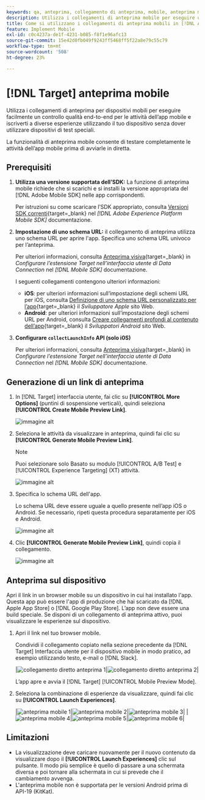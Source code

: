 ```yaml
---
keywords: qa, anteprima, collegamento di anteprima, mobile, anteprima mobile
description: Utilizza i collegamenti di anteprima mobile per eseguire un controllo qualità end-to-end per le attività delle app mobili.
title: Come si utilizzano i collegamenti di anteprima mobili in [!DNL Adobe Target] Mobile?
feature: Implement Mobile
exl-id: c0c4237a-de1f-4231-b085-f8f1e96afc13
source-git-commit: 15e42d0fb049f9243ff5468ff5f22a8e79c55c79
workflow-type: tm+mt
source-wordcount: '508'
ht-degree: 23%

---
```


# [!DNL Target] anteprima mobile

Utilizza i collegamenti di anteprima per dispositivi mobili per eseguire facilmente un controllo qualità end-to-end per le attività dell’app mobile e iscriverti a diverse esperienze utilizzando il tuo dispositivo senza dover utilizzare dispositivi di test speciali.

La funzionalità di anteprima mobile consente di testare completamente le attività dell’app mobile prima di avviarle in diretta.

## Prerequisiti

1. **Utilizza una versione supportata dell’SDK:** La funzione di anteprima mobile richiede che si scarichi e si installi la versione appropriata del [!DNL Adobe Mobile SDK] nelle app corrispondenti.

   Per istruzioni su come scaricare l’SDK appropriato, consulta [Versioni SDK correnti](https://developer.adobe.com/client-sdks/documentation/current-sdk-versions/){target=_blank} nel *[!DNL Adobe Experience Platform Mobile SDK]* documentazione.

1. **Impostazione di uno schema URL:** il collegamento di anteprima utilizza uno schema URL per aprire l&#39;app. Specifica uno schema URL univoco per l’anteprima.

   Per ulteriori informazioni, consulta [Anteprima visiva](https://developer.adobe.com/client-sdks/documentation/adobe-target/#visual-preview){target=_blank} in *Configurare l’estensione Target nell’interfaccia utente di Data Connection* nel *[!DNL Mobile SDK]* documentazione.

   I seguenti collegamenti contengono ulteriori informazioni:

   * **iOS**: per ulteriori informazioni sull’impostazione degli schemi URL per iOS, consulta [Definizione di uno schema URL personalizzato per l’app](https://developer.apple.com/documentation/xcode/defining-a-custom-url-scheme-for-your-app){target=_blank} il *Sviluppatore Apple* sito Web.
   * **Android**: per ulteriori informazioni sull’impostazione degli schemi URL per Android, consulta [Creare collegamenti profondi al contenuto dell’app](https://developer.android.com/training/app-links/deep-linking){target=_blank} il *Sviluppatori Android* sito Web.

1. **Configurare `collectLaunchInfo` API (solo i0S)**

   Per ulteriori informazioni, consulta [Anteprima visiva](https://developer.adobe.com/client-sdks/documentation/adobe-target/#visual-preview){target=_blank} in *Configurare l’estensione Target nell’interfaccia utente di Data Connection* nel *[!DNL Mobile SDK]* documentazione.

## Generazione di un link di anteprima

1. In [!DNL Target] interfaccia utente, fai clic su **[!UICONTROL More Options]** (puntini di sospensione verticali), quindi seleziona **[!UICONTROL Create Mobile Preview Link]**.

   ![immagine alt](assets/mobile-preview-create.png)

1. Seleziona le attività da visualizzare in anteprima, quindi fai clic su **[!UICONTROL Generate Mobile Preview Link]**.

   >[!NOTE]
   >
   >Puoi selezionare solo Basato su modulo [!UICONTROL A/B Test] e [!UICONTROL Experience Targeting] (XT) attività.

   ![immagine alt](assets/mobile-preview-select-activities.png)

1. Specifica lo schema URL dell&#39;app.

   Lo schema URL deve essere uguale a quello presente nell’app iOS o Android. Se necessario, ripeti questa procedura separatamente per iOS e Android.

   ![immagine alt](assets/mobile-preview-enter-url-scheme.png)

1. Clic **[!UICONTROL Generate Mobile Preview Link]**, quindi copia il collegamento.

   ![immagine alt](assets/mobile-preview-generate-and-copy.png)

## Anteprima sul dispositivo

Apri il link in un browser mobile su un dispositivo in cui hai installato l&#39;app. Questa app può essere l&#39;app di produzione che hai scaricato da [!DNL Apple App Store] o [!DNL Google Play Store]. L’app non deve essere una build speciale. Se disponi di un collegamento di anteprima attivo, puoi visualizzare le esperienze sul dispositivo.

1. Apri il link nel tuo browser mobile.

   Condividi il collegamento copiato nella sezione precedente da [!DNL Target] Interfaccia utente per il dispositivo mobile in modo pratico, ad esempio utilizzando testo, e-mail o [!DNL Slack].

   |![collegamento diretto anteprima 1](assets/mobile-preview-open-deeplink.png)|![collegamento diretto anteprima 2](assets/mobile-preview-open-app.png)|

   L’app apre e avvia il [!DNL Target] [!UICONTROL Mobile Preview Mode].

1. Seleziona la combinazione di esperienze da visualizzare, quindi fai clic su **[!UICONTROL Launch Experiences]**.

   |![anteprima mobile 1](assets/mobile-preview-experience-selection-1.png)|![anteprima mobile 2](assets/mobile-preview-experience-result-1-france.png)|![anteprima mobile 3](assets/mobile-preview-experience-result-1-shipfree.png)|
|![anteprima mobile 4](assets/mobile-preview-experience-selection-2.png)|![anteprima mobile 5](assets/mobile-preview-experience-result-2-aus.png)|![anteprima mobile 6](assets/mobile-preview-experience-result-2-10off.png)|

## Limitazioni 

* La visualizzazione deve caricare nuovamente per il nuovo contenuto da visualizzare dopo il **[!UICONTROL Launch Experiences]** clic sul pulsante. Il modo più semplice è quello di passare a una schermata diversa e poi tornare alla schermata in cui si prevede che il cambiamento avvenga.
* L&#39;anteprima mobile non è supportata per le versioni Android prima di API-19 (KitKat).
